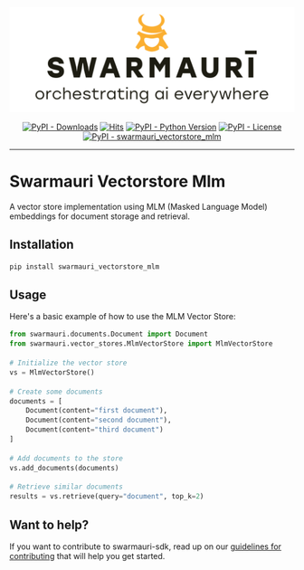 
![Swarmauri Logo](https://github.com/swarmauri/swarmauri-sdk/blob/3d4d1cfa949399d7019ae9d8f296afba773dfb7f/assets/swarmauri.brand.theme.svg)

<p align="center">
    <a href="https://pypi.org/project/swarmauri_vectorstore_mlm/">
        <img src="https://img.shields.io/pypi/dm/swarmauri_vectorstore_mlm" alt="PyPI - Downloads"/></a>
    <a href="https://hits.sh/github.com/swarmauri/swarmauri-sdk/tree/master/pkgs/community/swarmauri_vectorstore_mlm/">
        <img alt="Hits" src="https://hits.sh/github.com/swarmauri/swarmauri-sdk/tree/master/pkgs/community/swarmauri_vectorstore_mlm.svg"/></a>
    <a href="https://pypi.org/project/swarmauri_vectorstore_mlm/">
        <img src="https://img.shields.io/pypi/pyversions/swarmauri_vectorstore_mlm" alt="PyPI - Python Version"/></a>
    <a href="https://pypi.org/project/swarmauri_vectorstore_mlm/">
        <img src="https://img.shields.io/pypi/l/swarmauri_vectorstore_mlm" alt="PyPI - License"/></a>
    <a href="https://pypi.org/project/swarmauri_vectorstore_mlm/">
        <img src="https://img.shields.io/pypi/v/swarmauri_vectorstore_mlm?label=swarmauri_vectorstore_mlm&color=green" alt="PyPI - swarmauri_vectorstore_mlm"/></a>
</p>

---

# Swarmauri Vectorstore Mlm

A vector store implementation using MLM (Masked Language Model) embeddings for document storage and retrieval.

## Installation

```bash
pip install swarmauri_vectorstore_mlm
```

## Usage

Here's a basic example of how to use the MLM Vector Store:

```python
from swarmauri.documents.Document import Document
from swarmauri.vector_stores.MlmVectorStore import MlmVectorStore

# Initialize the vector store
vs = MlmVectorStore()

# Create some documents
documents = [
    Document(content="first document"),
    Document(content="second document"),
    Document(content="third document")
]

# Add documents to the store
vs.add_documents(documents)

# Retrieve similar documents
results = vs.retrieve(query="document", top_k=2)
```

## Want to help?

If you want to contribute to swarmauri-sdk, read up on our [guidelines for contributing](https://github.com/swarmauri/swarmauri-sdk/blob/master/contributing.md) that will help you get started.

